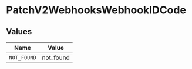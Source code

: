 # PatchV2WebhooksWebhookIDCode


## Values

| Name        | Value       |
| ----------- | ----------- |
| `NOT_FOUND` | not_found   |
